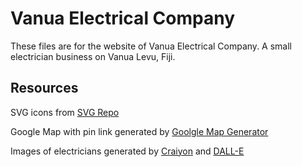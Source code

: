 # Vanua Electrical Company

These files are for the website of Vanua Electrical Company. A small electrician business on Vanua Levu, Fiji.

## Resources

SVG icons from [SVG Repo](https://www.svgrepo.com/)

Google Map with pin link generated by [Goolgle Map Generator](https://google-map-generator.com/)

Images of electricians generated by [Craiyon](https://www.craiyon.com/) and [DALL-E](https://labs.openai.com/)
